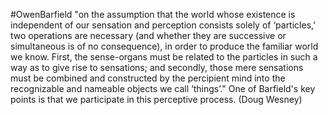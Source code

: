 #OwenBarfield
"on the assumption that the world whose existence is independent of our sensation and perception consists solely of ‘particles,’ two operations are necessary (and whether they are successive or simultaneous is of no consequence), in order to produce the familiar world we know. First, the sense-organs must be related to the particles in such a way as to give rise to sensations; and secondly, those mere sensations must be combined and constructed by the percipient mind into the recognizable and nameable objects we call ‘things’." One of Barfield's key points is that we participate in this perceptive process. (Doug Wesney)